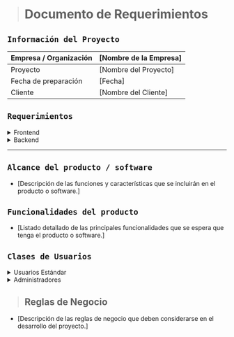> # Documento de Requerimientos

## `Información del Proyecto`

| Empresa / Organización | [Nombre de la Empresa] |
| --- | --- |
| Proyecto | [Nombre del Proyecto] |
| Fecha de preparación | [Fecha] |
| Cliente | [Nombre del Cliente] |

## `Requerimientos`

<details>
<summary>Frontend</summary>

-  Requerimiento 1
-  Requerimiento 2
-  ...

</details>

<details>
<summary>Backend</summary>

- Requerimiento 1
- Requerimiento 2
- ...

</details>

---

## `Alcance del producto / software`

- [Descripción de las funciones y características que se incluirán en el producto o software.]

## `Funcionalidades del producto`

- [Listado detallado de las principales funcionalidades que se espera que tenga el producto o software.]


## `Clases de Usuarios`

<details>
<summary>Usuarios Estándar</summary>

- [Características y necesidades específicas]

</details>

<details>

<summary>Administradores</summary>

- [Funciones y privilegios especiales]

</details>


> ## Reglas de Negocio

- [Descripción de las reglas de negocio que deben considerarse en el desarrollo del proyecto.]

